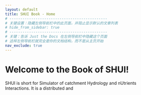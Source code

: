 ```yaml
---
layout: default
title: SHUI Book - Home
# ---------------------------------------------
# 关键设置：隐藏左侧导航栏中的此页面，并阻止显示默认的文章列表
# hide_from_sidebar: true 
# ---------------------------------------------
# 关键：告诉 Just the Docs 在左侧导航栏中隐藏这个页面
# 这样左侧导航栏就完全是你的文档结构，而不是从主页开始
nav_exclude: true 
---
```


# Welcome to the Book of SHUI!

SHUI is short for Simulator of catchment Hydrology and nUtrients Interactions. It is a distributed and 
